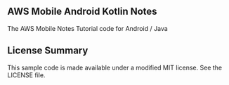 ## AWS Mobile Android Kotlin Notes

The AWS Mobile Notes Tutorial code for Android / Java

## License Summary

This sample code is made available under a modified MIT license. See the LICENSE file.
